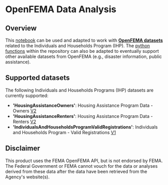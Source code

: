 # OpenFEMA Data Analysis

## Overview

This [notebook](/get_openfema_data.ipynb) can be used and adapted to work with [**OpenFEMA datasets**](https://www.fema.gov/about/openfema/data-sets) related to the  Individuals and Households Program (IHP). The [python functions](/query.py) within the repository can also be adapted to eventually support other available datasets from OpenFEMA (e.g., disaster information, public assistance).

## Supported datasets

The following Individuals and Households Programs (IHP) datasets are currently supported:
* **'HousingAssistanceOwners'**: Housing Assistance Program Data - Owners [V2](https://www.fema.gov/openfema-data-page/housing-assistance-program-data-owners-v2)
* **'HousingAssistanceRenters'**: Housing Assistance Program Data - Renters [V2](https://www.fema.gov/openfema-data-page/housing-assistance-program-data-renters-v2)
* **'IndividualsAndHouseholdsProgramValidRegistrations'**: Individuals and Households Program - Valid Registrations [V1](https://www.fema.gov/openfema-data-page/individuals-and-households-program-valid-registrations-v1)

## Disclaimer

This product uses the FEMA OpenFEMA API, but is not endorsed by FEMA. The Federal Government or FEMA cannot vouch for the data or analyses derived from these data after the data have been retrieved from the Agency's website(s).